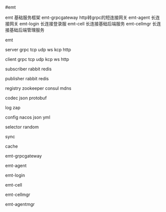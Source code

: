 #emt

emt 基础服务框架
emt-grpcgateway http转grpc的短连接网关
emt-agent 长连接网关
emt-login 长连接登录服
emt-cell 长连接基础后端服务
emt-cellmgr 长连接基础后端管理服务

emt

  server
    grpc
    tcp
    udp
    ws
    kcp
    http

  client
    grpc
    tcp
    udp
    kcp
    ws
    http

  subscriber
    rabbit
    redis

  publisher
    rabbit
    redis

  registry
    zookeeper
    consul
    mdns

  codec
    json
    protobuf

  log
    zap

  config
    nacos
    json
    yml

  selector
    random

  sync

  cache

emt-grpcgateway

emt-agent

emt-login

emt-cell

emt-cellmgr

emt-agentmgr
